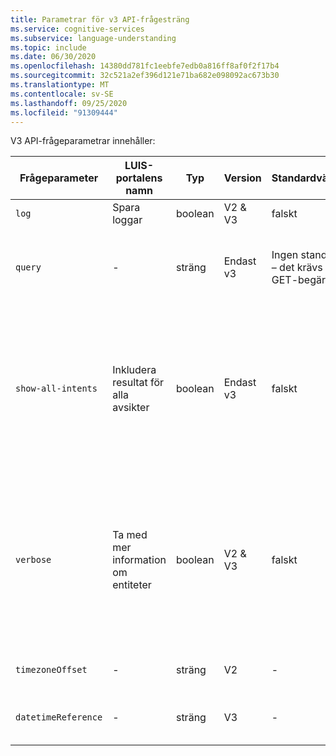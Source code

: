 ```yaml
---
title: Parametrar för v3 API-frågesträng
ms.service: cognitive-services
ms.subservice: language-understanding
ms.topic: include
ms.date: 06/30/2020
ms.openlocfilehash: 14380dd781fc1eebfe7edb0a816ff8af0f2f17b4
ms.sourcegitcommit: 32c521a2ef396d121e71ba682e098092ac673b30
ms.translationtype: MT
ms.contentlocale: sv-SE
ms.lasthandoff: 09/25/2020
ms.locfileid: "91309444"
---
```

V3 API-frågeparametrar innehåller:

|Frågeparameter|LUIS-portalens namn|Typ|Version|Standardvärde|Syfte|
|--|--|--|--|--|--|
|`log`|Spara loggar|boolean|V2 & V3|falskt|Lagra fråga i logg filen. Standardvärdet är false.|
|`query`|-|sträng|Endast v3|Ingen standard – det krävs i GET-begäran|**I v2**är uttryck som ska förutsägas i `q` parametern. <br><br>**I v3**skickas funktionerna i- `query` parametern.|
|`show-all-intents`|Inkludera resultat för alla avsikter|boolean|Endast v3|falskt|Returnera alla avsikter med motsvarande Poäng i objektet **förutsägelse. avsikter** . Avsikter returneras som objekt i ett överordnat `intents` objekt. Detta ger program mässig åtkomst utan att behöva hitta avsikten i en matris: `prediction.intents.give` . I v2 returnerades dessa i en matris. |
|`verbose`|Ta med mer information om entiteter|boolean|V2 & V3|falskt|**I v2**returnerades alla förväntade avsikter när värdet är true. Om du behöver alla förutsägande syften använder du v3-parametrarna för `show-all-intents` .<br><br>**I v3**innehåller den här parametern endast information om entitetens metadata för entitet förutsägelse.  |
|`timezoneOffset`|-|sträng|V2|-|Tids zonen som används för datetimeV2-entiteter.|
|`datetimeReference`|-|sträng|V3|-|[Tids zonen](../luis-concept-data-alteration.md#change-time-zone-of-prebuilt-datetimev2-entity) som används för datetimeV2-entiteter. Ersätter `timezoneOffset` från v2.|